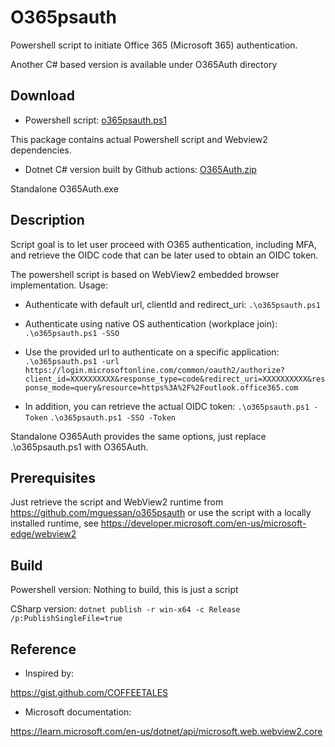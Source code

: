 # O365psauth
Powershell script to initiate Office 365 (Microsoft 365) authentication.

Another C# based version is available under O365Auth directory

## Download

- Powershell script:
  [o365psauth.ps1](https://github.com/mguessan/o365psauth/archive/refs/tags/1.1.zip)

This package contains actual Powershell script and Webview2 dependencies.

- Dotnet C# version built by Github actions:
  [O365Auth.zip](https://github.com/mguessan/o365psauth/actions/runs/12471065905/artifacts/2356882844)
  

Standalone O365Auth.exe

## Description
Script goal is to let user proceed with O365 authentication, including MFA, and retrieve the OIDC code that can be later
used to obtain an OIDC token.


The powershell script is based on WebView2 embedded browser implementation.
Usage:

- Authenticate with default url, clientId and redirect_uri:
  `.\o365psauth.ps1`

- Authenticate using native OS authentication (workplace join):
  `.\o365psauth.ps1 -SSO`

- Use the provided url to authenticate on a specific application:
  `.\o365psauth.ps1 -url https://login.microsoftonline.com/common/oauth2/authorize?client_id=XXXXXXXXXX&response_type=code&redirect_uri=XXXXXXXXXX&response_mode=query&resource=https%3A%2F%2Foutlook.office365.com`

- In addition, you can retrieve the actual OIDC token:
  `.\o365psauth.ps1 -Token`
  `.\o365psauth.ps1 -SSO -Token`

Standalone O365Auth provides the same options, just replace .\o365psauth.ps1 with O365Auth.

## Prerequisites
Just retrieve the script and WebView2 runtime from https://github.com/mguessan/o365psauth or use the script with a
locally installed runtime, see https://developer.microsoft.com/en-us/microsoft-edge/webview2

## Build
Powershell version: Nothing to build, this is just a script

CSharp version:
`dotnet publish -r win-x64 -c Release /p:PublishSingleFile=true`

## Reference

* Inspired by:

https://gist.github.com/COFFEETALES

* Microsoft documentation:

https://learn.microsoft.com/en-us/dotnet/api/microsoft.web.webview2.core
